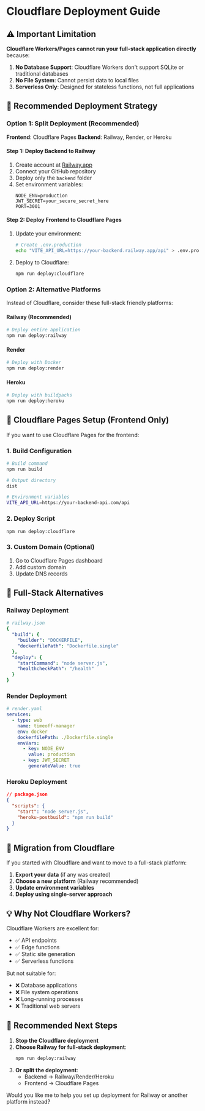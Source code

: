 # Cloudflare Deployment Guide

## ⚠️ Important Limitation

**Cloudflare Workers/Pages cannot run your full-stack application directly** because:

1. **No Database Support**: Cloudflare Workers don't support SQLite or traditional databases
2. **No File System**: Cannot persist data to local files
3. **Serverless Only**: Designed for stateless functions, not full applications

## 🎯 Recommended Deployment Strategy

### Option 1: Split Deployment (Recommended)

**Frontend**: Cloudflare Pages
**Backend**: Railway, Render, or Heroku

#### Step 1: Deploy Backend to Railway

1. Create account at [Railway.app](https://railway.app)
2. Connect your GitHub repository
3. Deploy only the `backend` folder
4. Set environment variables:
   ```
   NODE_ENV=production
   JWT_SECRET=your_secure_secret_here
   PORT=3001
   ```

#### Step 2: Deploy Frontend to Cloudflare Pages

1. Update your environment:
   ```bash
   # Create .env.production
   echo "VITE_API_URL=https://your-backend.railway.app/api" > .env.production
   ```

2. Deploy to Cloudflare:
   ```bash
   npm run deploy:cloudflare
   ```

### Option 2: Alternative Platforms

Instead of Cloudflare, consider these full-stack friendly platforms:

#### Railway (Recommended)
```bash
# Deploy entire application
npm run deploy:railway
```

#### Render
```bash
# Deploy with Docker
npm run deploy:render
```

#### Heroku
```bash
# Deploy with buildpacks
npm run deploy:heroku
```

## 🔧 Cloudflare Pages Setup (Frontend Only)

If you want to use Cloudflare Pages for the frontend:

### 1. Build Configuration

```bash
# Build command
npm run build

# Output directory
dist

# Environment variables
VITE_API_URL=https://your-backend-api.com/api
```

### 2. Deploy Script

```bash
npm run deploy:cloudflare
```

### 3. Custom Domain (Optional)

1. Go to Cloudflare Pages dashboard
2. Add custom domain
3. Update DNS records

## 🚀 Full-Stack Alternatives

### Railway Deployment

```yaml
# railway.json
{
  "build": {
    "builder": "DOCKERFILE",
    "dockerfilePath": "Dockerfile.single"
  },
  "deploy": {
    "startCommand": "node server.js",
    "healthcheckPath": "/health"
  }
}
```

### Render Deployment

```yaml
# render.yaml
services:
  - type: web
    name: timeoff-manager
    env: docker
    dockerfilePath: ./Dockerfile.single
    envVars:
      - key: NODE_ENV
        value: production
      - key: JWT_SECRET
        generateValue: true
```

### Heroku Deployment

```json
// package.json
{
  "scripts": {
    "start": "node server.js",
    "heroku-postbuild": "npm run build"
  }
}
```

## 🔄 Migration from Cloudflare

If you started with Cloudflare and want to move to a full-stack platform:

1. **Export your data** (if any was created)
2. **Choose a new platform** (Railway recommended)
3. **Update environment variables**
4. **Deploy using single-server approach**

## 💡 Why Not Cloudflare Workers?

Cloudflare Workers are excellent for:
- ✅ API endpoints
- ✅ Edge functions
- ✅ Static site generation
- ✅ Serverless functions

But not suitable for:
- ❌ Database applications
- ❌ File system operations
- ❌ Long-running processes
- ❌ Traditional web servers

## 🎯 Recommended Next Steps

1. **Stop the Cloudflare deployment**
2. **Choose Railway for full-stack deployment**:
   ```bash
   npm run deploy:railway
   ```
3. **Or split the deployment**:
   - Backend → Railway/Render/Heroku
   - Frontend → Cloudflare Pages

Would you like me to help you set up deployment for Railway or another platform instead?